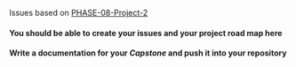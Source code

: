 Issues based on [PHASE-08-Project-2](Readme.md)

#### You should be able to create your issues and your project road map here

#### Write a documentation for your *Capstone* and push it into your repository